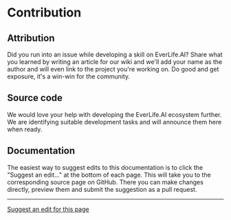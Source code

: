 # Contribution

## Attribution

Did you run into an issue while developing a skill on EverLife.AI? Share what you learned by writing an article for our wiki and we'll add your name as the author and will even link to the project you're working on. Do good and get exposure, it's a win-win for the community.

## Source code

We would love your help with developing the EverLife.AI ecosystem further. We are identifying suitable development tasks and will announce them here when ready.

## Documentation

The easiest way to suggest edits to this documentation is to click the "Suggest an edit..." at the bottom of each page. This will take you to the corresponding source page on GitHub. There you can make changes directly, preview them and submit the suggestion as a pull request.

- - - -
[Suggest an edit for this page](https://github.com/everlifeai/everlifeai.github.io/edit/master/docs/developer-resources/contribution/contribution.md)
